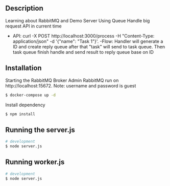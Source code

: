 
## Description

Learning about RabbitMQ and Demo Server Using Queue Handle big request API in current time
- API: curl -X POST http://localhost:3000/process -H "Content-Type: application/json" -d '{"name": "Task 1"}'. 
-Flow: Handler will generate a ID and create reply queue after that "task" will send to task queue. Then task queue finish handle and send result to reply queue base on ID
## Installation
Starting the RabbitMQ Broker
Admin RabbitMQ run on http://localhost:15672.
Note: username and password is guest
```bash
$ docker-compose up -d
```
Install dependency
```bash
$ npm install
```

## Running the server.js

```bash
# development
$ node server.js
```

## Running worker.js

```bash
# development
$ node server.js
```



